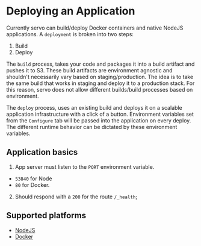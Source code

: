 # Deploying an Application

Currently servo can build/deploy Docker containers and native NodeJS applications.
A `deployment` is broken into two steps:

1. Build
2. Deploy

The `build` process, takes your code and packages it into a build artifact and pushes it to S3. These build artifacts are environment agnostic and shouldn't necessarily vary based on staging/production. The idea is to take the same build that works in staging and deploy it to a production stack. For this reason, servo does not allow different builds/build processes based on environment.

The `deploy` process, uses an existing build and deploys it on a scalable application infrastructure with a click of a button. Environment variables set from the `Configure` tab will be passed into the application on every deploy. The different runtime behavior can be dictated by these environment variables.

## Application basics

1. App server must listen to the `PORT` environment variable.
  * `53840` for Node
  * `80` for Docker.
2. Should respond with a `200` for the route `/_health`;

## Supported platforms
* [NodeJS](NodeJS.md)
* [Docker](Docker.md)
